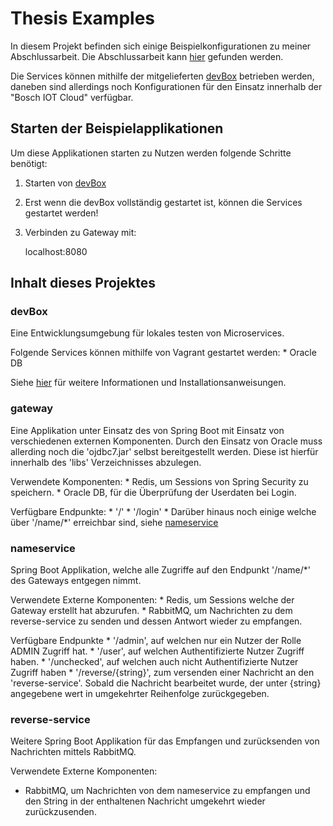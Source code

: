 # Thesis Examples

In diesem Projekt befinden sich einige Beispielkonfigurationen zu meiner Abschlussarbeit.
Die Abschlussarbeit kann [hier](https://github.com/konraifen88/thesis) gefunden werden.

Die Services können mithilfe der mitgelieferten [devBox](#devbox) betrieben werden, 
daneben sind allerdings noch Konfigurationen für den Einsatz innerhalb der "Bosch IOT Cloud" verfügbar.

## Starten der Beispielapplikationen

Um diese Applikationen starten zu Nutzen werden folgende Schritte benötigt:

1. Starten von [devBox](/devBox)
1. Erst wenn die devBox vollständig gestartet ist, können die Services gestartet werden!
1. Verbinden zu Gateway mit:

   localhost:8080

## Inhalt dieses Projektes

### devBox

Eine Entwicklungsumgebung für lokales testen von Microservices.

Folgende Services können mithilfe von Vagrant gestartet werden:
    * Oracle DB

Siehe [hier](/devBox) für weitere Informationen und Installationsanweisungen.

### gateway

Eine Applikation unter Einsatz des von Spring Boot mit Einsatz von verschiedenen externen Komponenten.
Durch den Einsatz von Oracle muss allerding noch die 'ojdbc7.jar' selbst bereitgestellt werden. 
Diese ist hierfür innerhalb des 'libs' Verzeichnisses abzulegen.

Verwendete Komponenten:
    * Redis, um Sessions von Spring Security zu speichern.
    * Oracle DB, für die Überprüfung der Userdaten bei Login.
    
Verfügbare Endpunkte: 
    * '/'
    * '/login'
    * Darüber hinaus noch einige welche über '/name/*' erreichbar sind, siehe [nameservice](#nameservice)

### nameservice

Spring Boot Applikation, welche alle Zugriffe auf den Endpunkt '/name/*' des Gateways entgegen nimmt.

Verwendete Externe Komponenten:
    * Redis, um Sessions welche der Gateway erstellt hat abzurufen.
    * RabbitMQ, um Nachrichten zu dem reverse-service zu senden und dessen Antwort wieder zu empfangen.

Verfügbare Endpunkte
    * '/admin', auf welchen nur ein Nutzer der Rolle ADMIN Zugriff hat.
    * '/user', auf welchen Authentifizierte Nutzer Zugriff haben.
    * '/unchecked', auf welchen auch nicht Authentifizierte Nutzer Zugriff haben
    * '/reverse/{string}', zum versenden einer Nachricht an den 'reverse-service'. 
        Sobald die Nachricht bearbeitet wurde, der unter {string} angegebene wert in umgekehrter Reihenfolge zurückgegeben.
   
### reverse-service

Weitere Spring Boot Applikation für das Empfangen und zurücksenden von Nachrichten mittels RabbitMQ.
 
Verwendete Externe Komponenten:
 * RabbitMQ, um Nachrichten von dem nameservice zu empfangen und den String in der enthaltenen Nachricht umgekehrt wieder zurückzusenden.
